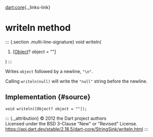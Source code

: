 [dart:core](../../dart-core/dart-core-library){._links-link}

writeln method
==============

::: {.section .multi-line-signature}
void writeln(

1.  \[[Object](../object-class)? object = \"\"\]

)
:::

Writes `object` followed by a newline, `"\n"`.

Calling `writeln(null)` will write the `"null"` string before the
newline.

Implementation {#source}
--------------

``` {.language-dart data-language="dart"}
void writeln([Object? object = ""]);
```

::: {._attribution}
© 2012 the Dart project authors\
Licensed under the BSD 3-Clause \"New\" or \"Revised\" License.\
<https://api.dart.dev/stable/2.18.5/dart-core/StringSink/writeln.html>
:::

